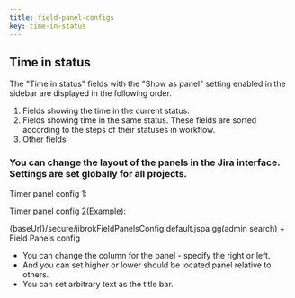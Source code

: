 ```yaml
---
title: field-panel-configs
key: time-in-status
---
```


## Time in status ## 

The "Time in status" fields with the  "Show as panel" setting enabled in the sidebar are displayed in the following order.
1. Fields showing the time in the current status.
2. Fields showing time in the same status. These fields are sorted according to the steps of their statuses in workflow.
3. Other fields


### You can change the layout of the panels in the Jira interface. Settings are set globally for all projects.
Timer panel config 1: 

Timer panel config 2(Example):

{baseUrl}/secure/jibrokFieldPanelsConfig!default.jspa
gg(admin search) + Field Panels config
* You can change the column for the panel - specify the right or left.
* And you can set higher or lower should be located panel relative to others.
* You can set arbitrary text as the title bar.